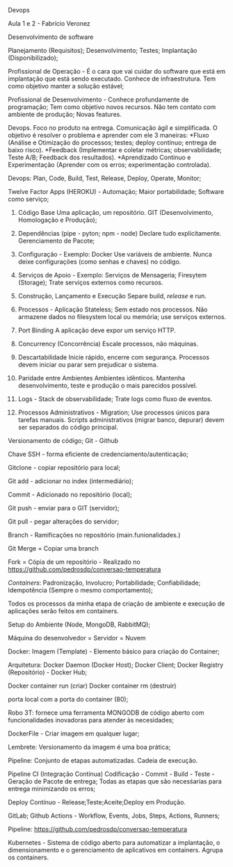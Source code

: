 Devops

Aula 1 e 2 - Fabrício Veronez

Desenvolvimento de software

Planejamento (Requisitos); Desenvolvimento; Testes; Implantação (Disponibilizado);

Profissional de Operação - É o cara que vai cuidar do software que está em implantação que está sendo executado. Conhece de infraestrutura. Tem como objetivo manter a solução estável;

Profissional de Desenvolvimento - Conhece profundamente de programação; Tem como objetivo novos recursos. Não tem contato com ambiente de produção; Novas features. 

Devops. Foco no produto na entrega. Comunicação ágil e simplificada. O objetivo é resolver o problema e aprender com ele
3 maneiras: 
*Fluxo (Análise e Otimização do processos; testes; deploy contínuo; entrega de baixo risco). *Feedback (Implementar e coletar métricas; observabilidade; Teste A/B; Feedback dos resultados). 
*Aprendizado Contínuo e Experimentação (Aprender com os erros; experimentação controlada).

Devops: Plan, Code, Build, Test, Release, Deploy, Operate, Monitor;

Twelve Factor Apps (HEROKU) - Automação; Maior portabilidade; Software como serviço;

1. Código Base
Uma aplicação, um repositório. GIT (Desenvolvimento, Homologação e Produção);

2. Dependências (pipe - pyton; npm - node)
Declare tudo explicitamente. Gerenciamento de Pacote;

3. Configuração - Exemplo: Docker
Use variáveis de ambiente. Nunca deixe configurações (como senhas e chaves) no código.

4. Serviços de Apoio - Exemplo: Serviços de Mensageria; Firesytem (Storage);
Trate serviços externos como recursos.

5. Construção, Lançamento e Execução
Separe build, *release* e run.

6. Processos - Aplicação Stateless;
Sem estado nos processos.
Não armazene dados no filesystem local ou memória; use serviços externos.

7. Port Binding
A aplicação deve expor um serviço HTTP.

8. Concurrency (Concorrência)
Escale processos, não máquinas. 

9. Descartabilidade
Inicie rápido, encerre com segurança.
Processos devem iniciar ou parar sem prejudicar o sistema.

10. Paridade entre Ambientes
Ambientes idênticos.
Mantenha desenvolvimento, teste e produção o mais parecidos possível.

11. Logs - Stack de observabilidade;
Trate logs como fluxo de eventos.

12. Processos Administrativos - Migration;
Use processos únicos para tarefas manuais.
Scripts administrativos (migrar banco, depurar) devem ser separados do código principal.

Versionamento de código; Git - Github

Chave SSH - forma eficiente de credenciamento/autenticação;

Gitclone - copiar repositório para local;

Git add - adicionar no index (intermediário);

Commit - Adicionado no repositório (local);

Git push - enviar para o GIT (servidor);

Git pull - pegar alterações do servidor;

Branch - Ramificações no repositório (main.funionalidades.)

Git Merge = Copiar uma branch

Fork = Cópia de um repositório -  Realizado no https://github.com/pedrosdp/conversao-temperatura

*Containers*: Padronização, Involucro; Portabilidade; Confiabilidade; Idempotência (Sempre o mesmo comportamento);

Todos os processos da minha etapa de criação de ambiente e execução de aplicações serão feitos em containers.

Setup do Ambiente (Node, MongoDB, RabbitMQ);

Máquina do desenvolvedor = Servidor = Nuvem

Docker: 
Imagem (Template) - Elemento básico para criação do Container;

Arquitetura: Docker Daemon (Docker Host); Docker Client; Docker Registry (Repositório) - Docker Hub;

Docker container run (criar)
Docker container rm (destruir)

porta local com a porta do container (80);

Robo 3T: fornece uma ferramenta MONGODB de código aberto com funcionalidades inovadoras para atender às necesidades;

DockerFile - Criar imagem em qualquer lugar;

Lembrete: Versionamento da imagem é uma boa prática;

Pipeline: Conjunto de etapas automatizadas. Cadeia de execução. 

Pipeline CI (Integração Contínua) Codificação - Commit - Build - Teste - Geração de Pacote de entrega; Todas as etapas que são necesśarias para entrega minimizando os erros;

Deploy Contínuo - Release;Teste;Aceite;Deploy em Produção.

GitLab;
Github Actions - Workflow, Events, Jobs, Steps, Actions, Runners;

Pipeline: https://github.com/pedrosdp/conversao-temperatura

Kubernetes - Sistema de código aberto para automatizar a implantação, o dimensionamento e o gerenciamento de aplicativos em containers. Agrupa os containers.
